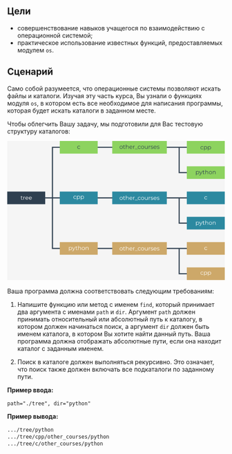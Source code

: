 ## Цели

*   совершенствование навыков учащегося по взаимодействию с операционной системой;
*   практическое использование известных функций, предоставляемых модулем `os`.

## Сценарий

Само собой разумеется, что операционные системы позволяют искать файлы и каталоги. Изучая эту часть курса, Вы узнали о функциях модуля `os`, в котором есть все необходимое для написания программы, которая будет искать каталоги в заданном месте.

Чтобы облегчить Вашу задачу, мы подготовили для Вас тестовую структуру каталогов:


![Directory structure](./assets/PE2_4.4.1.8_RUS.png)


Ваша программа должна соответствовать следующим требованиям:

1.  Напишите функцию или метод с именем `find`, который принимает два аргумента с именами `path` и `dir`. Аргумент `path` должен принимать относительный или абсолютный путь к каталогу, в котором должен начинаться поиск, а аргумент `dir` должен быть именем каталога, в котором Вы хотите найти данный путь. Ваша программа должна отображать абсолютные пути, если она находит каталог с заданным именем.

2.  Поиск в каталоге должен выполняться рекурсивно. Это означает, что поиск также должен включать все подкаталоги по заданному пути.

**Пример ввода:**

```
path="./tree", dir="python"
```

**Пример вывода:**

```
.../tree/python
.../tree/cpp/other_courses/python
.../tree/c/other_courses/python
```
